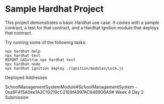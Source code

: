 # Sample Hardhat Project

This project demonstrates a basic Hardhat use case. It comes with a sample contract, a test for that contract, and a Hardhat Ignition module that deploys that contract.

Try running some of the following tasks:

```shell
npx hardhat help
npx hardhat test
REPORT_GAS=true npx hardhat test
npx hardhat node
npx hardhat ignition deploy ./ignition/modules/Lock.js
```
Deployed Addresses

SchoolManagementSystemModule#SchoolManagementSystem - 0xa9F415A0ee1A2C10219cC21E6fA997AC848906A9# Week 4 Day 2 Submission
